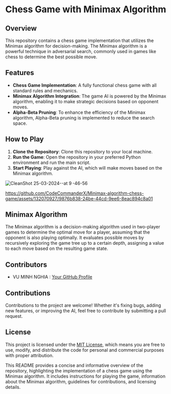 # Chess Game with Minimax Algorithm

## Overview

This repository contains a chess game implementation that utilizes the Minimax algorithm for decision-making. The Minimax algorithm is a powerful technique in adversarial search, commonly used in games like chess to determine the best possible move.

## Features

- **Chess Game Implementation**: A fully functional chess game with all standard rules and mechanics.
- **Minimax Algorithm Integration**: The game AI is powered by the Minimax algorithm, enabling it to make strategic decisions based on opponent moves.
- **Alpha-Beta Pruning**: To enhance the efficiency of the Minimax algorithm, Alpha-Beta pruning is implemented to reduce the search space.

## How to Play

1. **Clone the Repository**: Clone this repository to your local machine.
2. **Run the Game**: Open the repository in your preferred Python environment and run the main script.
3. **Start Playing**: Play against the AI, which will make moves based on the Minimax algorithm.

![CleanShot 25-03-2024--at 9 -46-56](https://github.com/CodeCommanderX/Minimax-algorithm-chess-game/assets/132070927/4e07a699-7e92-4ee8-928d-50a2378e0dec)



https://github.com/CodeCommanderX/Minimax-algorithm-chess-game/assets/132070927/9876b838-24be-44cd-9ee6-8eac894c8a01



## Minimax Algorithm

The Minimax algorithm is a decision-making algorithm used in two-player games to determine the optimal move for a player, assuming that the opponent is also playing optimally. It evaluates possible moves by recursively exploring the game tree up to a certain depth, assigning a value to each move based on the resulting game state.

## Contributors

- VU MINH NGHIA : [Your GitHub Profile](https://github.com/CodeCommanderX)

## Contributions

Contributions to the project are welcome! Whether it's fixing bugs, adding new features, or improving the AI, feel free to contribute by submitting a pull request.

## License

This project is licensed under the [MIT License](LICENSE), which means you are free to use, modify, and distribute the code for personal and commercial purposes with proper attribution.

This README provides a concise and informative overview of the repository, highlighting the implementation of a chess game using the Minimax algorithm. It includes instructions for playing the game, information about the Minimax algorithm, guidelines for contributions, and licensing details.
